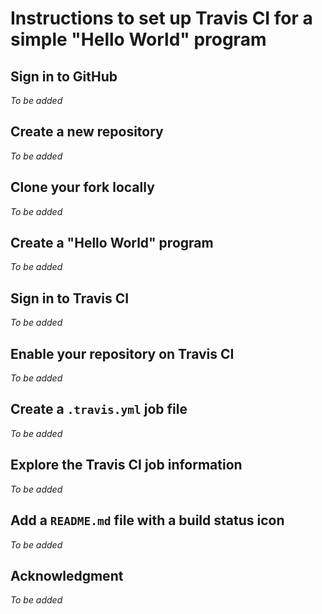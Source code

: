 # Instructions to set up Travis CI for a simple "Hello World" program

## Sign in to GitHub
*To be added*

## Create a new repository
*To be added*

## Clone your fork locally
*To be added*

## Create a "Hello World" program
*To be added*

## Sign in to Travis CI
*To be added*

## Enable your repository on Travis CI
*To be added*

## Create a `.travis.yml` job file
*To be added*

## Explore the Travis CI job information
*To be added*

## Add a `README.md` file with a build status icon
*To be added*

## Acknowledgment
*To be added*

